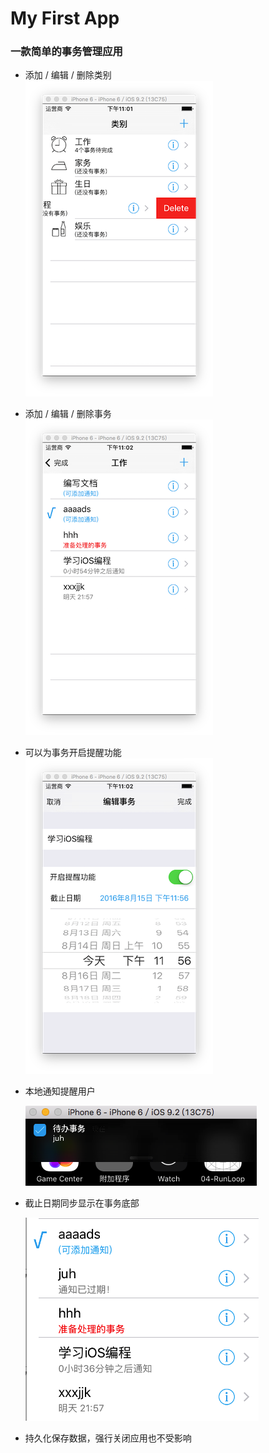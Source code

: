 # My First App
### 一款简单的事务管理应用
- 添加 / 编辑 / 删除类别      
![](Screenshots/Snip20160815_11.png)
- 添加 / 编辑 / 删除事务    
![](Screenshots/Snip20160815_13.png)
- 可以为事务开启提醒功能    
![](Screenshots/Snip20160815_14.png)    
- 本地通知提醒用户    

    ![](Screenshots/Snip20160815_15.png)

- 截止日期同步显示在事务底部   

    ![](Screenshots/Snip20160815_16.png) 

- 持久化保存数据，强行关闭应用也不受影响    